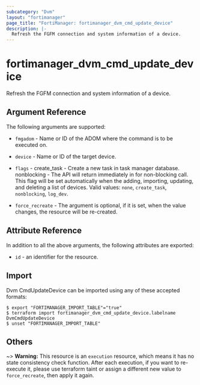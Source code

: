```yaml
---
subcategory: "Dvm"
layout: "fortimanager"
page_title: "FortiManager: fortimanager_dvm_cmd_update_device"
description: |-
  Refresh the FGFM connection and system information of a device.
---
```


# fortimanager_dvm_cmd_update_device
Refresh the FGFM connection and system information of a device.

## Argument Reference


The following arguments are supported:


* `fmgadom` - Name or ID of the ADOM where the command is to be executed on.
* `device` - Name or ID of the target device.
* `flags` - create_task - Create a new task in task manager database. nonblocking - The API will return immediately in for non-blocking call. This flag will be set automatically when the adding, importing, updating, and deleting a list of devices. Valid values: `none`, `create_task`, `nonblocking`, `log_dev`.

* `force_recreate` - The argument is optional, if it is set, when the value changes, the resource will be re-created.


## Attribute Reference

In addition to all the above arguments, the following attributes are exported:
* `id` - an identifier for the resource.

## Import

Dvm CmdUpdateDevice can be imported using any of these accepted formats:
```
$ export "FORTIMANAGER_IMPORT_TABLE"="true"
$ terraform import fortimanager_dvm_cmd_update_device.labelname DvmCmdUpdateDevice
$ unset "FORTIMANAGER_IMPORT_TABLE"
```

## Others

~> **Warning:** This resource is an `execution` resource, which means it has no state consistency check function. After each execution, if you want to re-execute it, please use terraform taint or assign a different new value to `force_recreate`, then apply it again.
